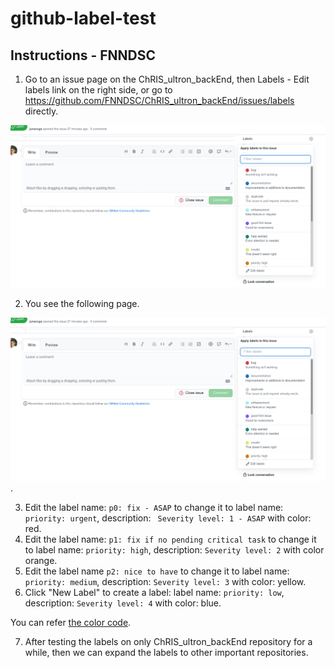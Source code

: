 # github-label-test

## Instructions - FNNDSC

1. Go to an issue page on the ChRIS_ultron_backEnd, then Labels - Edit labels link on the right side, or go to https://github.com/FNNDSC/ChRIS_ultron_backEnd/issues/labels directly.

![A link to issue labels](images/github_issues_labels.png "A link to issue labels")

2. You see the following page.

![issues labels list](images/github_issues_labels.png "issues labels list").

3. Edit the label name: `p0: fix - ASAP` to change it to label name: `priority: urgent`, description: `
Severity level: 1 - ASAP` with color: red.
4. Edit the label name: `p1: fix if no pending critical task` to change it to label name: `priority: high`, description: `Severity level: 2` with color orange.
5. Edit the label name `p2: nice to have` to change it to label name: `priority: medium`, description: `Severity level: 3` with color: yellow.
6. Click "New Label" to create a label: label name: `priority: low`, description: `Severity level: 4` with color: blue.

You can refer [the color code](https://html-color-codes.info/).

7. After testing the labels on only ChRIS_ultron_backEnd repository for a while, then we can expand the labels to other important repositories.
